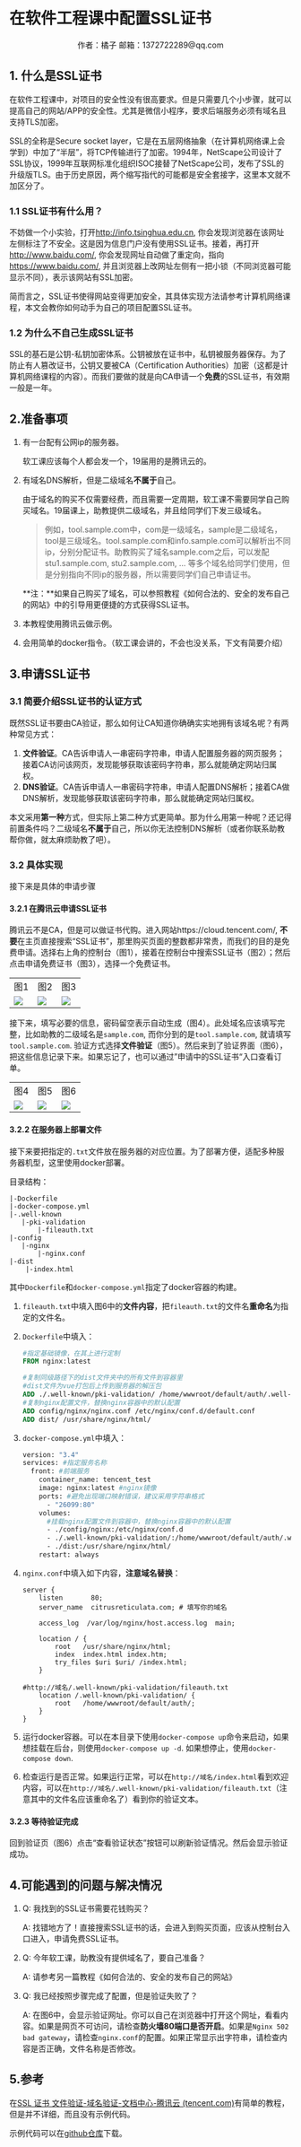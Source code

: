 # 在软件工程课中配置SSL证书

<p style="text-align:center;">作者：橘子 邮箱：1372722289@qq.com</p>

## 1. 什么是SSL证书

在软件工程课中，对项目的安全性没有很高要求。但是只需要几个小步骤，就可以提高自己的网站/APP的安全性。尤其是微信小程序，要求后端服务必须有域名且支持TLS加密。

SSL的全称是Secure socket layer，它是在五层网络抽象（在计算机网络课上会学到）中加了“半层”，将TCP传输进行了加密。1994年，NetScape公司设计了SSL协议，1999年互联网标准化组织ISOC接替了NetScape公司，发布了SSL的升级版TLS。由于历史原因，两个缩写指代的可能都是安全套接字，这里本文就不加区分了。

### 1.1 SSL证书有什么用？

不妨做一个小实验，打开<http://info.tsinghua.edu.cn>, 你会发现浏览器在该网址左侧标注了不安全。这是因为信息门户没有使用SSL证书。接着，再打开<http://www.baidu.com/>,  你会发现网址自动做了重定向，指向<https://www.baidu.com/>,   并且浏览器上改网址左侧有一把小锁（不同浏览器可能显示不同），表示该网站有SSL加密。

简而言之，SSL证书使得网站变得更加安全，其具体实现方法请参考计算机网络课程，本文会教你如何动手为自己的项目配置SSL证书。

### 1.2 为什么不自己生成SSL证书

SSL的基石是公钥-私钥加密体系。公钥被放在证书中，私钥被服务器保存。为了防止有人篡改证书，公钥又要被CA（Certification Authorities）加密（这都是计算机网络课程的内容）。而我们要做的就是向CA申请一个**免费**的SSL证书，有效期一般是一年。

## 2.准备事项

1. 有一台配有公网ip的服务器。

   软工课应该每个人都会发一个，19届用的是腾讯云的。

2. 有域名DNS解析，但是二级域名**不属于**自己。

   由于域名的购买不仅需要经费，而且需要一定周期，软工课不需要同学自己购买域名。19届课上，助教提供二级域名，并且给同学们下发三级域名。

   > 例如，tool.sample.com中，com是一级域名，sample是二级域名，tool是三级域名。tool.sample.com和info.sample.com可以解析出不同ip，分别分配证书。助教购买了域名sample.com之后，可以发配stu1.sample.com, stu2.sample.com, ... 等多个域名给同学们使用，但是分别指向不同ip的服务器，所以需要同学们自己申请证书。

   **注：**如果自己购买了域名，可以参照教程《如何合法的、安全的发布自己的网站》中的引导用更便捷的方式获得SSL证书。

3. 本教程使用腾讯云做示例。

4. 会用简单的docker指令。（软工课会讲的，不会也没关系，下文有简要介绍）

## 3.申请SSL证书

### 3.1 简要介绍SSL证书的认证方式

既然SSL证书要由CA验证，那么如何让CA知道你确确实实地拥有该域名呢？有两种常见方式：

1. **文件验证**。CA告诉申请人一串密码字符串，申请人配置服务器的网页服务；接着CA访问该网页，发现能够获取该密码字符串，那么就能确定网站归属权。
2. **DNS验证**。CA告诉申请人一串密码字符串，申请人配置DNS解析；接着CA做DNS解析，发现能够获取该密码字符串，那么就能确定网站归属权。

本文采用**第一种**方式，但实际上第二种方式更简单。那为什么用第一种呢？还记得前置条件吗？二级域名**不属于**自己，所以你无法控制DNS解析（或者你联系助教帮你做，就太麻烦助教了吧）。

### 3.2 具体实现

接下来是具体的申请步骤

#### 3.2.1 在腾讯云申请SSL证书

腾讯云不是CA，但是可以做证书代购。进入网站https://cloud.tencent.com/,   **不要**在主页直接搜索“SSL证书”，那里购买页面的整数都非常贵，而我们的目的是免费申请。选择右上角的控制台（图1），接着在控制台中搜索SSL证书（图2）；然后点击申请免费证书（图3），选择一个免费证书。

<table>
    <tr>
        <td>
            <p style="text-align:center;margin:0;">图1</p>
        </td>
        <td>
            <p style="text-align:center;margin:0;">图2</p>
        </td>
        <td>
            <p style="text-align:center;margin:0;">图3</p>
        </td>
    </tr>
    <tr>
        <td>
            <img src=img/image-20220715193609896.png>
        </td>
        <td>
            <img src=img/image-20220715193743716.png>
        </td>
        <td>
            <img src=img/image-20220715193949526.png>
        </td>
    </tr>
</table>

接下来，填写必要的信息，密码留空表示自动生成（图4）。此处域名应该填写完整，比如助教的二级域名是`sample.com`, 而你分到的是`tool.sample.com`, 就请填写`tool.sample.com`. 验证方式选择**文件验证**（图5）。然后来到了验证界面（图6），把这些信息记录下来。如果忘记了，也可以通过”申请中的SSL证书“入口查看订单。

<table>
    <tr>
        <td>
            <p style="text-align:center;margin:0;">图4</p>
        </td>
        <td>
            <p style="text-align:center;margin:0;">图5</p>
        </td>
        <td>
            <p style="text-align:center;margin:0;">图6</p>
        </td>
    </tr>
    <tr>
        <td>
            <img src=img/image-20220715194208485.png>
        </td>
        <td>
            <img src=img/image-20220715194208486.png>
        </td>
        <td>
            <img src=img/image-20220715194508252.png>
        </td>
    </tr>
</table>


#### 3.2.2 在服务器上部署文件

接下来要把指定的`.txt`文件放在服务器的对应位置。为了部署方便，适配多种服务器机型，这里使用docker部署。

目录结构：

```
|-Dockerfile
|-docker-compose.yml
|-.well-known
   |-pki-validation
       |-fileauth.txt
|-config
   |-nginx
       |-nginx.conf
|-dist
	|-index.html
```

其中`Dockerfile`和`docker-compose.yml`指定了docker容器的构建。

1. `fileauth.txt`中填入图6中的**文件内容**，把`fileauth.txt`的文件名**重命名**为指定的文件名。

2. `Dockerfile`中填入：

   ```dockerfile
   #指定基础镜像，在其上进行定制
   FROM nginx:latest
   
   #复制同级路径下的dist文件夹中的所有文件到容器里
   #dist文件为vue打包后上传到服务器的解压包
   ADD ./.well-known/pki-validation/ /home/wwwroot/default/auth/.well-known/pki-validation/
   #复制nginx配置文件，替换nginx容器中的默认配置
   ADD config/nginx/nginx.conf /etc/nginx/conf.d/default.conf
   ADD dist/ /usr/share/nginx/html/
   ```

3. `docker-compose.yml`中填入：

   ```dockerfile
   version: "3.4"
   services: #指定服务名称
     front: #前端服务 
       container_name: tencent_test
       image: nginx:latest #nginx镜像
       ports: #避免出现端口映射错误，建议采用字符串格式
         - "26099:80"
       volumes: 
         #挂载nginx配置文件到容器中，替换nginx容器中的默认配置
         - ./config/nginx:/etc/nginx/conf.d
         - ./.well-known/pki-validation/:/home/wwwroot/default/auth/.well-known/pki-validation/
         - ./dist:/usr/share/nginx/html/
       restart: always
   ```

4. `nginx.conf`中填入如下内容，**注意域名替换**：

   ```nginx
   server {
       listen       80;
       server_name  citrusreticulata.com; # 填写你的域名
   
       access_log  /var/log/nginx/host.access.log  main;
   
       location / {
           root   /usr/share/nginx/html;
           index  index.html index.htm;
           try_files $uri $uri/ /index.html;
       }
   
   #http://域名/.well-known/pki-validation/fileauth.txt
       location /.well-known/pki-validation/ {
           root   /home/wwwroot/default/auth/;
       }
   }
   ```

5. 运行docker容器。可以在本目录下使用`docker-compose up`命令来启动，如果想挂载在后台，则使用`docker-compose up -d`. 如果想停止，使用`docker-compose down`.

6. 检查运行是否正常。如果运行正常，可以在`http://域名/index.html`看到欢迎内容，可以在`http://域名/.well-known/pki-validation/fileauth.txt`（注意其中的文件名应该重命名了）看到你的验证文本。

#### 3.2.3 等待验证完成

回到验证页（图6）点击“查看验证状态”按钮可以刷新验证情况。然后会显示验证成功。



## 4.可能遇到的问题与解决情况

1. Q: 我找到的SSL证书需要花钱购买？

   A: 找错地方了！直接搜索SSL证书的话，会进入到购买页面，应该从控制台入口进入，申请免费SSL证书。

2. Q: 今年软工课，助教没有提供域名了，要自己准备？

   A: 请参考另一篇教程《如何合法的、安全的发布自己的网站》

3. Q: 我已经按照步骤完成了配置，但是验证失败了？

   A: 在图6中，会显示验证网址。你可以自己在浏览器中打开这个网址，看看内容。如果是网页不可访问，请检查**防火墙80端口是否开启**。如果是`Nginx 502 bad gateway`，请检查`nginx.conf`的配置。如果正常显示出字符串，请检查内容是否正确，文件名称是否修改。



## 5.参考

在[SSL 证书 文件验证-域名验证-文档中心-腾讯云 (tencent.com)](https://cloud.tencent.com/document/product/400/54501)有简单的教程，但是并不详细，而且没有示例代码。

示例代码可以在[github仓库](https://github.com/citrusreticulata/ssl-tencent-auth-sample)下载。







